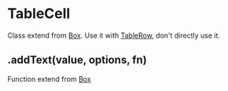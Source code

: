 # TableCell

Class extend from [Box](box.md). Use it with [TableRow](table-row.md#addcelloptions-fn), don't directly use it.

## .addText(value, options, fn)

Function extend from [Box](box.md#addtextvalue-options-fn)

